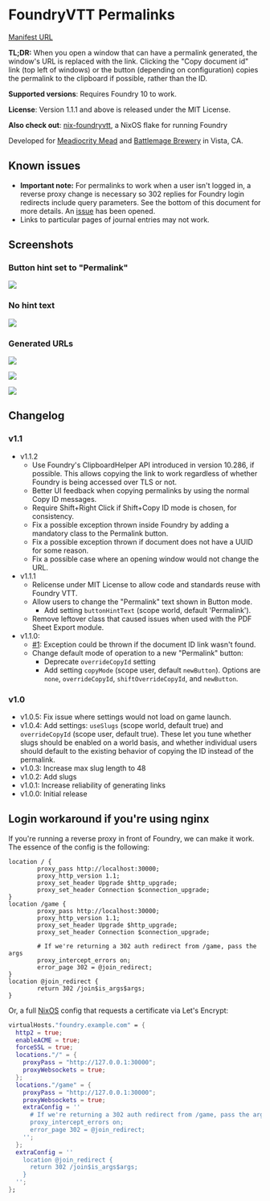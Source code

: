 # FoundryVTT Permalinks

[Manifest URL](https://raw.githubusercontent.com/grieve/foundry-permalinks/master/src/module.json)

**TL;DR:** When you open a window that can have a permalink generated, the window's URL
is replaced with the link. Clicking the "Copy document id" link (top left of windows)
or the button (depending on configuration) copies the permalink to the clipboard if possible,
rather than the ID.

**Supported versions**: Requires Foundry 10 to work.

**License**: Version 1.1.1 and above is released under the MIT License.

**Also check out**: [nix-foundryvtt](https://github.com/reckenrode/nix-foundryvtt), a NixOS flake for running Foundry

Developed for [Meadiocrity Mead](https://www.meadiocritymead.com/) and [Battlemage Brewery](https://www.battlemagebrewing.com/) in Vista, CA.

## Known issues

- **Important note:** For permalinks to work when a user isn't logged in, a reverse proxy change
  is necessary so 302 replies for Foundry login redirects include query parameters.
  See the bottom of this document for more details. An [issue](https://github.com/foundryvtt/foundryvtt/issues/8687) has been opened.
- Links to particular pages of journal entries may not work.

## Screenshots

### Button hint set to "Permalink"

![](https://raw.githubusercontent.com/numinit/foundry-permalinks/master/img/spell-button.png)

### No hint text

![](https://raw.githubusercontent.com/numinit/foundry-permalinks/master/img/creature-button-empty.png)

### Generated URLs

![](https://raw.githubusercontent.com/numinit/foundry-permalinks/master/img/actor.png)

![](https://raw.githubusercontent.com/numinit/foundry-permalinks/master/img/item.png)

![](https://raw.githubusercontent.com/numinit/foundry-permalinks/master/img/journal.png)

## Changelog

### v1.1

- v1.1.2
    - Use Foundry's ClipboardHelper API introduced in version 10.286, if possible.
      This allows copying the link to work regardless of whether Foundry is being accessed
      over TLS or not.
    - Better UI feedback when copying permalinks by using the normal Copy ID messages.
    - Require Shift+Right Click if Shift+Copy ID mode is chosen, for consistency.
    - Fix a possible exception thrown inside Foundry by adding a mandatory class to the Permalink button.
    - Fix a possible exception thrown if document does not have a UUID for some reason.
    - Fix a possible case where an opening window would not change the URL.
- v1.1.1
    - Relicense under MIT License to allow code and standards reuse with Foundry VTT.
    - Allow users to change the "Permalink" text shown in Button mode.
        - Add setting `buttonHintText` (scope world, default 'Permalink').
    - Remove leftover class that caused issues when used with the PDF Sheet Export module.
- v1.1.0:
    - [#1](https://github.com/numinit/foundry-permalinks/pull/1): Exception could be thrown if the document ID link wasn't found.
    - Change default mode of operation to a new "Permalink" button:
        - Deprecate `overrideCopyId` setting
        - Add setting `copyMode` (scope user, default `newButton`). Options are `none`, `overrideCopyId`, `shiftOverrideCopyId`, and `newButton`.

### v1.0

- v1.0.5: Fix issue where settings would not load on game launch.
- v1.0.4: Add settings: `useSlugs` (scope world, default true) and `overrideCopyId` (scope user, default true). These let you tune whether slugs should be enabled on a world basis, and whether individual users should default to the existing behavior of copying the ID instead of the permalink.
- v1.0.3: Increase max slug length to 48
- v1.0.2: Add slugs
- v1.0.1: Increase reliability of generating links
- v1.0.0: Initial release

## Login workaround if you're using nginx

If you're running a reverse proxy in front of Foundry, we can make it work.
The essence of the config is the following:

```nginx
location / {
        proxy_pass http://localhost:30000;
        proxy_http_version 1.1;
        proxy_set_header Upgrade $http_upgrade;
        proxy_set_header Connection $connection_upgrade;
}
location /game {
        proxy_pass http://localhost:30000;
        proxy_http_version 1.1;
        proxy_set_header Upgrade $http_upgrade;
        proxy_set_header Connection $connection_upgrade;

        # If we're returning a 302 auth redirect from /game, pass the args
        proxy_intercept_errors on;
        error_page 302 = @join_redirect;
}
location @join_redirect {
        return 302 /join$is_args$args;
}

```

Or, a full [NixOS](https://nixos.org) config that requests a certificate via Let's Encrypt:

```nix
virtualHosts."foundry.example.com" = {
  http2 = true;
  enableACME = true;
  forceSSL = true;
  locations."/" = {
    proxyPass = "http://127.0.0.1:30000";
    proxyWebsockets = true;
  };
  locations."/game" = {
    proxyPass = "http://127.0.0.1:30000";
    proxyWebsockets = true;
    extraConfig = ''
      # If we're returning a 302 auth redirect from /game, pass the args
      proxy_intercept_errors on;
      error_page 302 = @join_redirect;
    '';
  };
  extraConfig = ''
    location @join_redirect {
      return 302 /join$is_args$args;
    }
  '';
};
```
